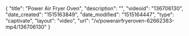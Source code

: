 {
    "title": "Power Air Fryer Oven",
    "description": "",
    "videoid": "136706130",
    "date_created": "1515163849",
    "date_modified": "1515164447",
    "type": "captivate",
    "layout": "video",
    "url": "\/v\/powerairfryeroven-62662383-mp4\/136706130"
}